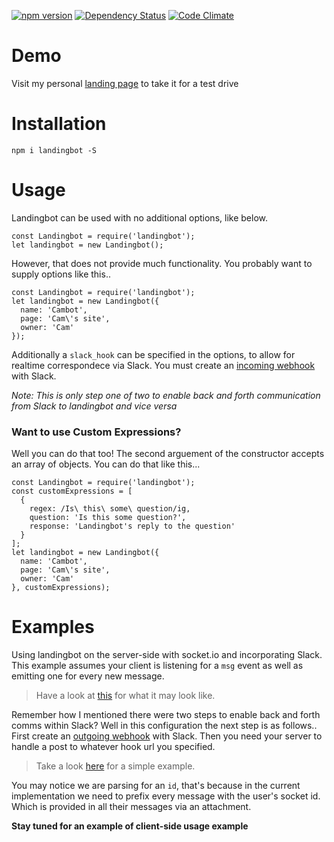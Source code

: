 [![npm version](https://badge.fury.io/js/landingbot.svg)](https://badge.fury.io/js/landingbot)
[![Dependency Status](https://www.versioneye.com/user/projects/5880d92f452b830032bb7011/badge.svg?style=flat-square)](https://www.versioneye.com/user/projects/5880d92f452b830032bb7011)
[![Code Climate](https://codeclimate.com/github/camwhite/landingbot/badges/gpa.svg)](https://codeclimate.com/github/camwhite/landingbot)

# Demo

Visit my personal [landing page](https://camwhite.site) to take it for a test drive

# Installation

`npm i landingbot -S`

# Usage

Landingbot can be used with no additional options, like below.

```
const Landingbot = require('landingbot');
let landingbot = new Landingbot();
```

However, that does not provide much functionality. You probably want to supply options like this..

```
const Landingbot = require('landingbot');
let landingbot = new Landingbot({
  name: 'Cambot',
  page: 'Cam\'s site',
  owner: 'Cam'
});
```

Additionally a `slack_hook` can be specified in the options, to allow for realtime correspondece via Slack. You must create an [incoming webhook](https://slack.com/services/new/incoming-webhook) with Slack.

*Note: This is only step one of two to enable back and forth communication from Slack to landingbot and vice versa*

### Want to use Custom Expressions?

Well you can do that too! The second arguement of the constructor accepts an array of objects. You can do that like this...

```
const Landingbot = require('landingbot');
const customExpressions = [
  {
    regex: /Is\ this\ some\ question/ig,
    question: 'Is this some question?',
    response: 'Landingbot's reply to the question'
  }
];
let landingbot = new Landingbot({
  name: 'Cambot',
  page: 'Cam\'s site',
  owner: 'Cam'
}, customExpressions);
```

# Examples

Using landingbot on the server-side with socket.io and incorporating Slack. 
This example assumes your client is listening for a `msg` event as well as emitting 
one for every new message.

> Have a look at [this](https://github.com/camwhite/landingbot/blob/master/examples/sockets.js) for what it may look like.

Remember how I mentioned there were two steps to enable back and forth comms within Slack? 
Well in this configuration the next step is as follows.. 
First create an [outgoing webhook](https://slack.com/services/new/outgoing-webhook) with Slack. 
Then you need your server to handle a post to whatever hook url you specified.

> Take a look [here](https://github.com/camwhite/landingbot/blob/master/examples/app.js) for a simple example.

You may notice we are parsing for an `id`, that's because in the current implementation we need to prefix 
every message with the user's socket id. Which is provided in all their messages via an attachment.

**Stay tuned for an example of client-side usage example**
